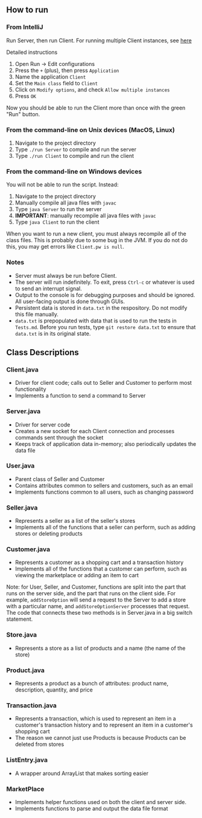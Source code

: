 ## How to run

### From IntelliJ

Run Server, then run Client.
For running multiple Client instances, see [here](https://stackoverflow.com/questions/41226555/how-do-i-run-the-same-application-twice-in-intellij)

Detailed instructions
1. Open Run -> Edit configurations
2. Press the `+` (plus), then press `Application`
3. Name the application `Client`
4. Set the `Main class` field to `Client`
5. Click on `Modify options`, and check `Allow multiple instances`
6. Press `OK`

Now you should be able to run the Client more than once with the green "Run" button.

### From the command-line on Unix devices (MacOS, Linux)

1. Navigate to the project directory
2. Type `./run Server` to compile and run the server
3. Type `./run Client` to compile and run the client

### From the command-line on Windows devices

You will not be able to run the script. Instead:

1. Navigate to the project directory
2. Manually compile all java files with `javac`
3. Type `java Server` to run the server
4. **IMPORTANT**: manually recompile all java files with `javac`
5. Type `java Client` to run the client

When you want to run a new client, you must always recompile all of the class files.
This is probably due to some bug in the JVM. If you do not do this, you may get errors like
`Client.pw is null`.

### Notes
- Server must always be run before Client.
- The server will run indefinitely. To exit, press `Ctrl-c` or whatever is used to send an interrupt signal.
- Output to the console is for debugging purposes and should be ignored. All user-facing output is done through GUIs.
- Persistent data is stored in `data.txt` in the respository. Do not modify this file manually.
- `data.txt` is prepopulated with data that is used to run the tests in `Tests.md`. Before you run tests, type `git restore data.txt` to ensure that `data.txt` is in its original state.

## Class Descriptions

### Client.java
- Driver for client code; calls out to Seller and Customer to perform most functionality
- Implements a function to send a command to Server

### Server.java
- Driver for server code
- Creates a new socket for each Client connection and processes commands sent through the socket
- Keeps track of application data in-memory; also periodically updates the data file

### User.java
- Parent class of Seller and Customer
- Contains attributes common to sellers and customers, such as an email
- Implements functions common to all users, such as changing password

### Seller.java
- Represents a seller as a list of the seller's stores
- Implements all of the functions that a seller can perform, such as adding stores or deleting products

### Customer.java
- Represents a customer as a shopping cart and a transaction history
- Implements all of the functions that a customer can perform, such as viewing the marketplace or adding an item to cart

Note: for User, Seller, and Customer, functions are split into the part that runs on the server side, and the part that runs on the client side. For example, `addStoreOption` will send a request to the Server to add a store with a particular name, and `addStoreOptionServer` processes that request. The code that connects these two methods is in Server.java in a big switch statement.

### Store.java
- Represents a store as a list of products and a name (the name of the store)

### Product.java
- Represents a product as a bunch of attributes: product name, description, quantity, and price

### Transaction.java
- Represents a transaction, which is used to represent an item in a customer's transaction history and to represent an item in a customer's shopping cart
- The reason we cannot just use Products is because Products can be deleted from stores

### ListEntry.java
- A wrapper around ArrayList that makes sorting easier

### MarketPlace
- Implements helper functions used on both the client and server side.
- Implements functions to parse and output the data file format
